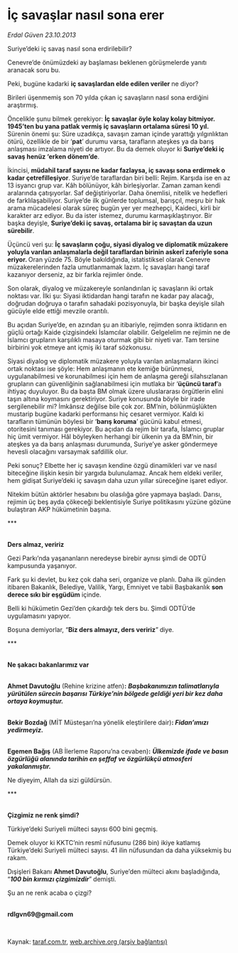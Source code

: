 # İç savaşlar nasıl sona erer

*Erdal Güven 23.10.2013*

<div class="yazi"><p>Suriye’deki iç savaş nasıl sona erdirilebilir?</p>
<p>Cenevre’de önümüzdeki ay başlaması beklenen görüşmelerde yanıtı aranacak soru bu.</p>
<p>Peki, bugüne kadarki <b>iç savaşlardan elde edilen veriler </b>ne diyor?</p>
<p>Birileri üşenmemiş son 70 yılda çıkan iç savaşların nasıl sona erdiğini araştırmış. </p>
<p>Öncelikle şunu bilmek gerekiyor: <b>İç savaşlar öyle kolay kolay bitmiyor.</b> <b>1945’ten bu yana patlak vermiş iç savaşların ortalama süresi 10 yıl.</b> Sürenin önemi şu: Süre uzadıkça, savaşın zaman içinde yarattığı yılgınlıktan ötürü, özellikle de bir ‘<b>pat</b>’ durumu varsa, tarafların ateşkes ya da barış anlaşması imzalama niyeti de artıyor. Bu da demek oluyor ki <b>Suriye’deki iç savaş henüz ‘erken dönem’de</b>. </p>
<p>İkincisi, <b>müdahil taraf sayısı ne kadar fazlaysa, iç savaşı sona erdirmek o kadar çetrefilleşiyor</b>. Suriye’de taraflardan biri belli: Rejim. Karşıda ise en az 13 isyancı grup var. Kâh bölünüyor, kâh birleşiyorlar. Zaman zaman kendi aralarında çatışıyorlar. Saf değiştiriyorlar. Daha önemlisi, nitelik ve hedefleri de farklılaşabiliyor. Suriye’de ilk günlerde toplumsal, barışçıl, meşru bir hak arama mücadelesi olarak süreç bugün yer yer mezhepçi, Kaideci, kirli bir karakter arz ediyor. Bu da ister istemez, durumu karmaşıklaştırıyor. Bir başka deyişle, <b>Suriye’deki iç savaş, ortalama bir iç savaştan da uzun sürebilir</b>.</p>
<p>Üçüncü veri şu: <b>İç savaşların çoğu, siyasi diyalog ve diplomatik müzakere yoluyla varılan anlaşmalarla değil taraflardan birinin askerî zaferiyle sona eriyor. </b>Oran yüzde 75. Böyle bakıldığında, istatistiksel olarak Cenevre müzakerelerinden fazla umutlanmamak lazım. İç savaşları hangi taraf kazanıyor derseniz, az bir farkla rejimler önde. </p>
<p>Son olarak, diyalog ve müzakereyle sonlandırılan iç savaşların iki ortak noktası var. İlki şu: Siyasi iktidardan hangi tarafın ne kadar pay alacağı, doğrudan doğruya o tarafın sahadaki pozisyonuyla, bir başka deyişle silah gücüyle elde ettiği mevzile orantılı. </p>
<p>Bu açıdan Suriye’de, en azından şu an itibariyle, rejimden sonra iktidarın en güçlü ortağı Kaide çizgisindeki İslamcılar olabilir. Gelgelelim ne rejimin ne de İslamcı grupların karşılıklı masaya oturmak gibi bir niyeti var. Tam tersine birbirini yok etmeye ant içmiş iki taraf sözkonusu.</p>
<p>Siyasi diyalog ve diplomatik müzakere yoluyla varılan anlaşmaların ikinci ortak noktası ise şöyle: Hem anlaşmanın ete kemiğe bürünmesi, uygulanabilmesi ve korunabilmesi için hem de anlaşma gereği silahsızlanan grupların can güvenliğinin sağlanabilmesi için mutlaka bir ‘<b>üçüncü taraf</b>’a ihtiyaç duyuluyor. Bu da başta BM olmak üzere uluslararası örgütlerin elini taşın altına koymasını gerektiriyor. Suriye konusunda böyle bir irade sergilenebilir mi? İmkânsız değilse bile çok zor. BM’nin, bölünmüşlükten mustarip bugüne kadarki performansı hiç cesaret vermiyor. Kaldı ki tarafların tümünün böylesi bir ‘<b>barış koruma</b>’ gücünü kabul etmesi, otoritesini tanıması gerekiyor. Bu açıdan da rejim bir tarafa, İslamcı gruplar hiç ümit vermiyor. Hâl böyleyken herhangi bir ülkenin ya da BM’nin, bir ateşkes ya da barış anlaşması durumunda, Suriye’ye asker göndermeye hevesli olacağını varsaymak safdillik olur.</p>
<p>Peki sonuç? Elbette her iç savaşın kendine özgü dinamikleri var ve nasıl biteceğine ilişkin kesin bir yargıda bulunulamaz. Ancak hem eldeki veriler, hem gidişat Suriye’deki iç savaşın daha uzun yıllar süreceğine işaret ediyor. </p>
<p>Nitekim bütün aktörler hesabını bu olasılığa göre yapmaya başladı. Darısı, rejimin üç beş ayda çökeceği beklentisiyle Suriye politikasını yüzüne gözüne bulaştıran AKP hükümetinin başına.</p>
<p>***</p>
<p><b><br/>Ders almaz, veririz</b></p>
<p>Gezi Parkı’nda yaşananların neredeyse birebir aynısı şimdi de ODTÜ kampusunda yaşanıyor. </p>
<p>Fark şu ki devlet, bu kez çok daha seri, organize ve planlı. Daha ilk günden itibaren Bakanlık, Belediye, Valilik, Yargı, Emniyet ve tabii Başbakanlık <b>son derece sıkı bir eşgüdüm</b> içinde.</p>
<p>Belli ki hükümetin Gezi’den çıkardığı tek ders bu. Şimdi ODTÜ’de uygulamasını yapıyor. </p>
<p>Boşuna demiyorlar, “<b>Biz ders almayız, ders veririz</b>”<b> </b>diye.</p>
<p>***</p>
<p><b><br/>Ne şakacı bakanlarımız var</b></p>
<p><b><br/>Ahmet Davutoğlu</b> (Rehine krizine atfen)<b>:</b> <b><i>Başbakanımızın talimatlarıyla yürütülen sürecin başarısı Türkiye’nin bölgede geldiği yeri bir kez daha ortaya koymuştur.</i></b><b> </b></p>
<p><b><br/>Bekir Bozdağ </b>(MİT Müsteşarı’na yönelik eleştirilere dair)<b>: <i>Fidan’ımızı yedirmeyiz.</i></b></p>
<p><b><br/>Egemen Bağış</b> (AB İlerleme Raporu’na cevaben)<b>:</b> <b><i>Ülkemizde ifade ve basın özgürlüğü alanında tarihin en şeffaf ve özgürlükçü atmosferi yakalanmıştır.</i></b><b> </b></p>
<p>Ne diyeyim, Allah da sizi güldürsün.</p>
<p>***</p>
<p><b><br/>Çizgimiz ne renk şimdi?</b></p>
<p>Türkiye’deki Suriyeli mülteci sayısı 600 bini geçmiş.</p>
<p>Demek oluyor ki KKTC’nin resmî nüfusunu (286 bin) ikiye katlamış Türkiye’deki Suriyeli mülteci sayısı. 41 ilin nüfusundan da daha yüksekmiş bu rakam.</p>
<p>Dışişleri Bakanı <b>Ahmet Davutoğlu</b>, Suriye’den mülteci akını başladığında, “<b><i>100 bin kırmızı çizgimizdir</i></b>”<b> </b>demişti. </p>
<p>Şu an ne renk acaba o çizgi? </p><b>
<p><br/>rdlgvn69@gmail.com</p>
<p></p></b> 
</div>

Kaynak: [taraf.com.tr](http://www.taraf.com.tr:80/erdal-guven/makale-ic-savaslar-nasil-sona-erer.htm), [web.archive.org (arşiv bağlantısı)](http://web.archive.org/web/20131025030949/http://www.taraf.com.tr:80/erdal-guven/makale-ic-savaslar-nasil-sona-erer.htm)
